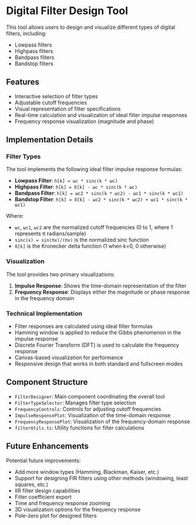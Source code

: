 # Digital Filter Design Tool

This tool allows users to design and visualize different types of digital filters, including:

- Lowpass filters
- Highpass filters 
- Bandpass filters
- Bandstop filters

## Features

- Interactive selection of filter types
- Adjustable cutoff frequencies
- Visual representation of filter specifications
- Real-time calculation and visualization of ideal filter impulse responses
- Frequency response visualization (magnitude and phase)

## Implementation Details

### Filter Types

The tool implements the following ideal filter impulse response formulas:

- **Lowpass Filter**: `h[k] = ωc * sinc(k * ωc)`
- **Highpass Filter**: `h[k] = δ[k] - ωc * sinc(k * ωc)`
- **Bandpass Filter**: `h[k] = ωc2 * sinc(k * ωc2) - ωc1 * sinc(k * ωc1)`
- **Bandstop Filter**: `h[k] = δ[k] - ωc2 * sinc(k * ωc2) + ωc1 * sinc(k * ωc1)`

Where:
- `ωc`, `ωc1`, `ωc2` are the normalized cutoff frequencies (0 to 1, where 1 represents π radians/sample)
- `sinc(x) = sin(πx)/(πx)` is the normalized sinc function
- `δ[k]` is the Kronecker delta function (1 when k=0, 0 otherwise)

### Visualization

The tool provides two primary visualizations:

1. **Impulse Response**: Shows the time-domain representation of the filter
2. **Frequency Response**: Displays either the magnitude or phase response in the frequency domain

### Technical Implementation

- Filter responses are calculated using ideal filter formulas
- Hamming window is applied to reduce the Gibbs phenomenon in the impulse response
- Discrete Fourier Transform (DFT) is used to calculate the frequency response
- Canvas-based visualization for performance
- Responsive design that works in both standard and fullscreen modes

## Component Structure

- `FilterDesigner`: Main component coordinating the overall tool
- `FilterTypeSelector`: Manages filter type selection
- `FrequencyControls`: Controls for adjusting cutoff frequencies
- `ImpulseResponsePlot`: Visualization of the time-domain response
- `FrequencyResponsePlot`: Visualization of the frequency-domain response
- `filterUtils.ts`: Utility functions for filter calculations

## Future Enhancements

Potential future improvements:

- Add more window types (Hamming, Blackman, Kaiser, etc.)
- Support for designing FIR filters using other methods (windowing, least squares, etc.)
- IIR filter design capabilities
- Filter coefficient export
- Time and frequency response zooming
- 3D visualization options for the frequency response
- Pole-zero plot for designed filters 